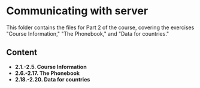 # Communicating with server

This folder contains the files for Part 2 of the course, covering the exercises "Course Information," "The Phonebook," and "Data for countries."

## Content
- **2.1.-2.5. Course Information**
- **2.6.-2.17. The Phonebook**
- **2.18.-2.20. Data for countries**
